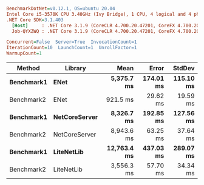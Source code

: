 ``` ini

BenchmarkDotNet=v0.12.1, OS=ubuntu 20.04
Intel Core i5-3570K CPU 3.40GHz (Ivy Bridge), 1 CPU, 4 logical and 4 physical cores
.NET Core SDK=3.1.403
  [Host]     : .NET Core 3.1.9 (CoreCLR 4.700.20.47201, CoreFX 4.700.20.47203), X64 RyuJIT
  Job-QYXZWQ : .NET Core 3.1.9 (CoreCLR 4.700.20.47201, CoreFX 4.700.20.47203), X64 RyuJIT

Concurrent=False  Server=True  InvocationCount=1  
IterationCount=10  LaunchCount=1  UnrollFactor=1  
WarmupCount=1  

```
|     Method |       Library |        Mean |     Error |    StdDev |
|----------- |-------------- |------------:|----------:|----------:|
| **Benchmark1** |          **ENet** |  **5,375.7 ms** | **174.01 ms** | **115.10 ms** |
| Benchmark2 |          ENet |    921.5 ms |  29.62 ms |  19.59 ms |
| **Benchmark1** | **NetCoreServer** |  **8,326.7 ms** | **192.85 ms** | **127.56 ms** |
| Benchmark2 | NetCoreServer |  8,943.6 ms |  63.25 ms |  37.64 ms |
| **Benchmark1** |    **LiteNetLib** | **12,763.4 ms** | **437.03 ms** | **289.07 ms** |
| Benchmark2 |    LiteNetLib |  3,556.3 ms |  57.70 ms |  34.34 ms |
